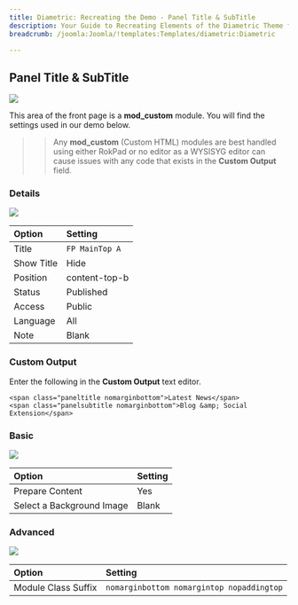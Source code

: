 ```yaml
---
title: Diametric: Recreating the Demo - Panel Title & SubTitle
description: Your Guide to Recreating Elements of the Diametric Theme for Joomla
breadcrumb: /joomla:Joomla/!templates:Templates/diametric:Diametric

---
```


Panel Title & SubTitle
-----
![][demo]

This area of the front page is a **mod_custom** module. You will find the settings used in our demo below.

>> Any **mod_custom** (Custom HTML) modules are best handled using either RokPad or no editor as a WYSISYG editor can cause issues with any code that exists in the **Custom Output** field.

### Details
![][demo2]

| Option     | Setting        |  
| :--------- | :------------- |  
| Title      | `FP MainTop A` |  
| Show Title | Hide           |  
| Position   | content-top-b  |  
| Status     | Published      |  
| Access     | Public         |  
| Language   | All            |  
| Note       | Blank          |  

### Custom Output
Enter the following in the **Custom Output** text editor.

~~~
<span class="paneltitle nomarginbottom">Latest News</span>
<span class="panelsubtitle nomarginbottom">Blog &amp; Social Extension</span>
~~~

### Basic
![][demo3]

| Option                    | Setting |  
| :------------------------ | :------ |  
| Prepare Content           | Yes     |  
| Select a Background Image | Blank   |

### Advanced
![][demo4]

| Option              | Setting                                   |  
| :------------------ | :---------------------------------------- |  
| Module Class Suffix | `nomarginbottom nomargintop nopaddingtop` |  

[demo]: assets/demo_5.jpeg
[demo2]: assets/maintop_1.jpeg
[demo3]: assets/maintop_2.jpeg
[demo4]: assets/maintop_3.jpeg
